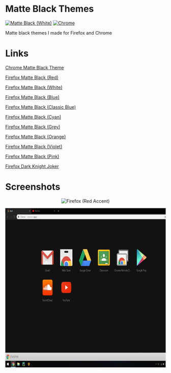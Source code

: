 # Matte Black Themes
[![Matte Black (White)](https://img.shields.io/amo/users/matte-black-v2.svg?label=Firefox&style=for-the-badge&color=black)](https://addons.mozilla.org/firefox/addon/matte-black-v2/)
[![Chrome](https://img.shields.io/chrome-web-store/users/ioadlgcadgdbcchobmhlipionnphmfja.svg?label=Chrome&style=for-the-badge&color=black)](https://chrome.google.com/webstore/detail/matte-black-theme/ioadlgcadgdbcchobmhlipionnphmfja)

Matte black themes I made for Firefox and Chrome

# Links

[Chrome Matte Black Theme](https://chrome.google.com/webstore/detail/matte-black-theme/ioadlgcadgdbcchobmhlipionnphmfja)

[Firefox Matte Black (Red)](https://addons.mozilla.org/en-US/firefox/addon/matte-black-red/)

[Firefox Matte Black (White)](https://addons.mozilla.org/firefox/addon/matte-black-v2/)

[Firefox Matte Black (Blue)](https://addons.mozilla.org/firefox/addon/matte-black-theme/)

[Firefox Matte Black (Classic Blue)](https://github.com/elibroftw/matte-black-theme/blob/master/Releases/matte_black_classic_blue-2019.12.18-an+fx.xpi)

[Firefox Matte Black (Cyan)](https://github.com/elibroftw/matte-black-theme/blob/master/Releases/matte_black_cyan-2019.12.27-an%2Bfx.xpi)

[Firefox Matte Black (Grey)](https://addons.mozilla.org/firefox/addon/matte-black-grey/)

[Firefox Matte Black (Orange)](https://addons.mozilla.org/firefox/addon/matte-black-orange/)

[Firefox Matte Black (Violet)](https://addons.mozilla.org/firefox/addon/matte-black-violet/)

[Firefox Matte Black (Pink)](https://addons.mozilla.org/firefox/addon/matte-black-pink/)

[Firefox Dark Knight Joker](https://addons.mozilla.org/firefox/addon/dark-knight-joker-theme/)

# Screenshots
<!-- <img src="https://raw.githubusercontent.com/elibroftw/matte-black-theme/master/Matte%20Black%20Theme%20Resources/Firefox%20Screenshot.jpg" alt="Firefox (Red Accent)" height="500px"/> -->

<p align="center">
  <img height="500px" src="https://raw.githubusercontent.com/elibroftw/matte-black-theme/master/Matte%20Black%20Theme%20Resources/Firefox%20Screenshot.jpg" alt="Firefox (Red Accent)">
</p>

<p align="center">
  <img height="500px" src="https://raw.githubusercontent.com/elibroftw/matte-black-theme/master/Matte%20Black%20Theme%20Resources/Screenshot%201.jpg" alt="Chrome Screenshot">
</p>

<!-- <img src="https://raw.githubusercontent.com/elibroftw/matte-black-theme/master/Matte%20Black%20Theme%20Resources/Screenshot%201.jpg" alt="Chrome Screenshot" height="500px"/> -->
